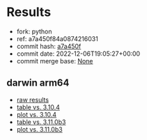# Results

- fork: python
- ref: a7a450f84a0874216031
- commit hash: [a7a450f](https://github.com/python/cpython/commit/a7a450f)
- commit date: 2022-12-06T19:05:27+00:00
- commit merge base: [None](https://github.com/python/cpython/commit/None)

## darwin arm64

- [raw results](bm-20221206-darwin-arm64-python-a7a450f84a0874216031-3.11.1-a7a450f.json)
- [table vs. 3.10.4](bm-20221206-darwin-arm64-python-a7a450f84a0874216031-3.11.1-a7a450f-vs-3.10.4.md)
- [plot vs. 3.10.4](bm-20221206-darwin-arm64-python-a7a450f84a0874216031-3.11.1-a7a450f-vs-3.10.4.png)
- [table vs. 3.11.0b3](bm-20221206-darwin-arm64-python-a7a450f84a0874216031-3.11.1-a7a450f-vs-3.11.0b3.md)
- [plot vs. 3.11.0b3](bm-20221206-darwin-arm64-python-a7a450f84a0874216031-3.11.1-a7a450f-vs-3.11.0b3.png)

